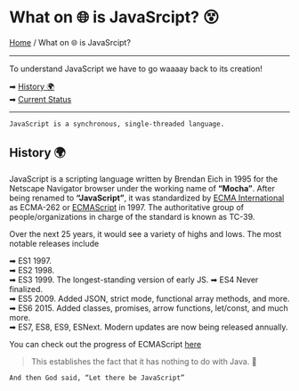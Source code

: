 # What on 🌐 is JavaSrcipt? 😵

[Home](../README.md) / What on 🌐 is JavaSrcipt?

---

To understand JavaScript we have to go waaaay back to its creation!

➡ [History 🌍](#history-)  
➡ [Current Status]()

---

```md
JavaScript is a synchronous, single-threaded language.
```

## History 🌍

JavaScript is a scripting language written by Brendan Eich in 1995 for the Netscape Navigator browser under the working name of **“Mocha”**. After being renamed to **“JavaScript”**, it was standardized by [ECMA International](http://www.ecma-international.org/) as ECMA-262 or [ECMAScript](http://www.ecma-international.org/publications/standards/Ecma-262.htm) in 1997. The authoritative group of people/organizations in charge of the standard is known as TC-39.

Over the next 25 years, it would see a variety of highs and lows. The most notable releases include

➡ ES1 1997.  
➡ ES2 1998.  
➡ ES3 1999. The longest-standing version of early JS.
➡ ES4 Never finalized.  
➡ ES5 2009. Added JSON, strict mode, functional array methods, and more.  
➡ ES6 2015. Added classes, promises, arrow functions, let/const, and much more.  
➡ ES7, ES8, ES9, ESNext. Modern updates are now being released annually.

You can check out the progress of ECMAScript [here](https://github.com/tc39/ecma262#ecmascript)

> This establishes the fact that it has nothing to do with Java. 🤗

```md
And then God said, “Let there be JavaScript”
```
